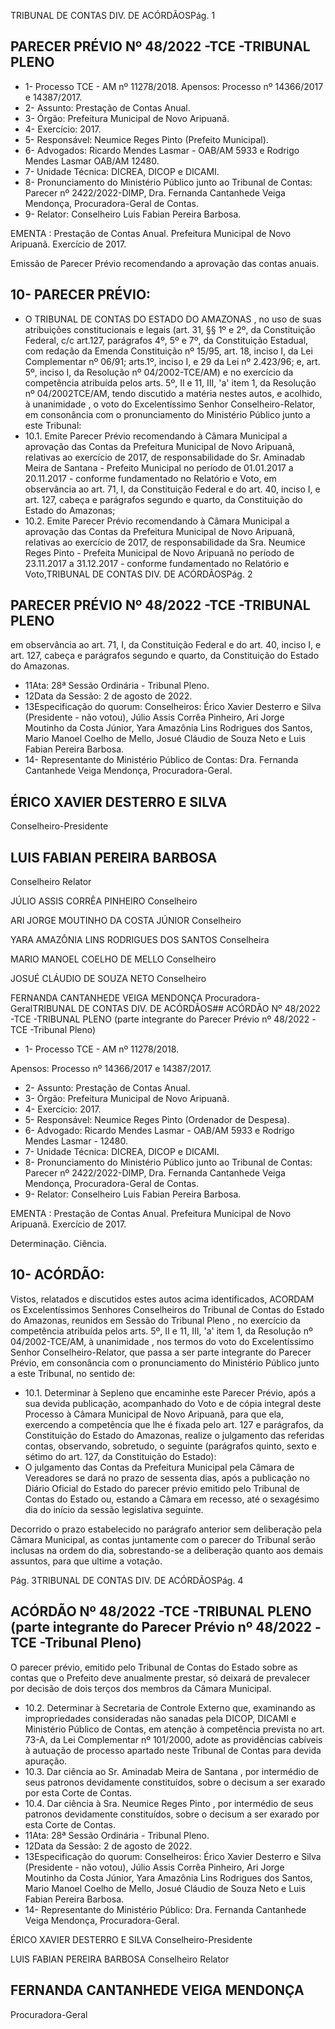 TRIBUNAL DE CONTAS DIV. DE ACÓRDÃOSPág. 1

## PARECER PRÉVIO Nº 48/2022 -TCE -TRIBUNAL PLENO

- 1- Processo TCE - AM nº 11278/2018. Apensos: Processo nº  14366/2017 e 14387/2017.
- 2- Assunto: Prestação de Contas Anual.
- 3- Órgão: Prefeitura Municipal de Novo Aripuanã.
- 4- Exercício: 2017.
- 5- Responsável: Neumice Reges Pinto (Prefeito Municipal).
- 6- Advogados: Ricardo  Mendes  Lasmar  -  OAB/AM  5933  e  Rodrigo  Mendes  Lasmar  OAB/AM 12480.
- 7- Unidade Técnica: DICREA, DICOP e DICAMI.
- 8- Pronunciamento  do  Ministério  Público  junto  ao  Tribunal  de  Contas: Parecer  nº 2422/2022-DIMP,  Dra. Fernanda Cantanhede Veiga Mendonça, Procuradora-Geral de Contas.
- 9- Relator: Conselheiro Luis Fabian Pereira Barbosa.

EMENTA :  Prestação  de  Contas  Anual.    Prefeitura Municipal de Novo Aripuanã.  Exercício de 2017.

Emissão de Parecer Prévio recomendando a aprovação das contas anuais.

## 10-  PARECER PRÉVIO:

- O  TRIBUNAL  DE  CONTAS  DO  ESTADO  DO  AMAZONAS ,  no  uso  de  suas atribuições constitucionais e legais (art. 31, §§ 1º e 2º, da Constituição Federal, c/c art.127, parágrafos 4º, 5º e 7º, da Constituição Estadual, com redação da Emenda Constituição nº 15/95,  art.  18,  inciso  I,  da  Lei  Complementar  nº  06/91;  arts.1º,  inciso  I,  e  29  da  Lei  nº 2.423/96;  e,  art.  5º,  inciso  I,  da  Resolução  nº  04/2002-TCE/AM)  e  no  exercício  da competência  atribuída  pelos  arts.  5º,  II  e  11,  III,  'a'  item  1,  da  Resolução  nº  04/2002TCE/AM, tendo discutido a matéria nestes autos, e acolhido, à unanimidade ,  o  voto  do Excelentíssimo Senhor Conselheiro-Relator, em consonância com o pronunciamento do Ministério Público junto a este Tribunal:
- 10.1. Emite Parecer Prévio recomendando  à  Câmara  Municipal a aprovação das  Contas  da  Prefeitura  Municipal  de  Novo  Aripuanã, relativas ao exercício de 2017, de responsabilidade do Sr. Aminadab Meira  de  Santana -  Prefeito  Municipal  no  período  de  01.01.2017  a 20.11.2017 - conforme fundamentado no Relatório e Voto, em observância ao art. 71, I, da Constituição Federal e do art. 40, inciso I, e art.  127,  cabeça  e  parágrafos  segundo  e  quarto,  da  Constituição  do Estado do Amazonas;
- 10.2. Emite Parecer Prévio recomendando  à  Câmara  Municipal a aprovação das  Contas  da  Prefeitura  Municipal  de  Novo  Aripuanã, relativas ao exercício de 2017, de responsabilidade da Sra. Neumice Reges  Pinto -  Prefeita  Municipal  de  Novo  Aripuanã  no  período  de 23.11.2017 a 31.12.2017 - conforme fundamentado no Relatório e Voto,TRIBUNAL DE CONTAS DIV. DE ACÓRDÃOSPág. 2

## PARECER PRÉVIO Nº 48/2022 -TCE -TRIBUNAL PLENO

em observância ao art. 71, I, da Constituição Federal e do art. 40, inciso I, e art. 127, cabeça e parágrafos segundo e quarto, da Constituição do Estado do Amazonas.

- 11Ata: 28ª Sessão Ordinária - Tribunal Pleno.
- 12Data da Sessão: 2 de agosto de 2022.
- 13Especificação do quorum: Conselheiros: Érico Xavier Desterro e Silva (Presidente -  não  votou),  Júlio  Assis  Corrêa  Pinheiro,  Ari  Jorge  Moutinho  da  Costa  Júnior,  Yara Amazônia Lins Rodrigues dos Santos, Mario Manoel Coelho de Mello, Josué Cláudio de Souza Neto e Luis Fabian Pereira Barbosa.
- 14-  Representante do Ministério Público de Contas: Dra. Fernanda Cantanhede Veiga Mendonça, Procuradora-Geral.

## ÉRICO XAVIER DESTERRO E SILVA

Conselheiro-Presidente

## LUIS FABIAN PEREIRA BARBOSA

Conselheiro Relator

JÚLIO ASSIS CORRÊA PINHEIRO Conselheiro

ARI JORGE MOUTINHO DA COSTA JÚNIOR Conselheiro

YARA AMAZÔNIA LINS RODRIGUES DOS SANTOS Conselheira

MARIO MANOEL COELHO DE MELLO Conselheiro

JOSUÉ CLÁUDIO DE SOUZA NETO Conselheiro

FERNANDA CANTANHEDE VEIGA MENDONÇA Procuradora-GeralTRIBUNAL DE CONTAS DIV. DE ACÓRDÃOS## ACÓRDÃO Nº 48/2022 -TCE -TRIBUNAL PLENO (parte integrante do Parecer Prévio nº 48/2022 -TCE -Tribunal Pleno)

- 1- Processo TCE - AM nº 11278/2018.

Apensos: Processo nº  14366/2017 e 14387/2017.

- 2- Assunto: Prestação de Contas Anual.
- 3- Órgão: Prefeitura Municipal de Novo Aripuanã.
- 4- Exercício: 2017.
- 5- Responsável: Neumice Reges Pinto (Ordenador de Despesa).
- 6- Advogado: Ricardo Mendes Lasmar - OAB/AM 5933 e Rodrigo Mendes Lasmar - 12480.
- 7- Unidade Técnica: DICREA, DICOP e DICAMI.
- 8- Pronunciamento  do  Ministério  Público  junto  ao  Tribunal  de  Contas: Parecer  nº 2422/2022-DIMP,  Dra. Fernanda Cantanhede Veiga Mendonça, Procuradora-Geral de Contas.
- 9- Relator: Conselheiro Luis Fabian Pereira Barbosa.

EMENTA :  Prestação  de  Contas  Anual.    Prefeitura Municipal de Novo Aripuanã. Exercício de 2017.

Determinação. Ciência.

## 10-  ACÓRDÃO:

Vistos, relatados e discutidos estes autos acima identificados, ACORDAM os Excelentíssimos Senhores Conselheiros do Tribunal de Contas do Estado do Amazonas, reunidos em Sessão do Tribunal Pleno , no exercício da competência atribuída pelos arts. 5º, II e 11, III, 'a' item 1, da Resolução nº 04/2002-TCE/AM, à unanimidade , nos termos do voto do Excelentíssimo Senhor Conselheiro-Relator, que passa a ser parte integrante do Parecer Prévio, em consonância com o pronunciamento do Ministério Público junto a este Tribunal, no sentido de:

- 10.1. Determinar à  Sepleno que encaminhe este Parecer Prévio, após a sua devida  publicação,  acompanhado  do  Voto  e  de  cópia  integral  deste Processo à Câmara Municipal de Novo Aripuanã, para que ela, exercendo a competência que lhe é fixada pelo art. 127 e parágrafos, da Constituição do  Estado  do  Amazonas,  realize  o  julgamento  das  referidas  contas, observando, sobretudo, o seguinte (parágrafos quinto, sexto e sétimo do art. 127, da Constituição do Estado):
- O  julgamento  das  Contas  da  Prefeitura  Municipal  pela  Câmara  de Vereadores  se  dará  no  prazo  de  sessenta  dias,  após  a  publicação  no Diário Oficial do Estado do parecer prévio emitido pelo Tribunal de Contas do Estado ou, estando a Câmara em recesso, até o sexagésimo dia do início da sessão legislativa seguinte.

Decorrido  o  prazo  estabelecido  no  parágrafo  anterior  sem  deliberação pela Câmara Municipal, as contas juntamente com o parecer do Tribunal serão inclusas na ordem do dia, sobrestando-se a deliberação quanto aos demais assuntos, para que ultime a votação.

Pág. 3TRIBUNAL DE CONTAS DIV. DE ACÓRDÃOSPág. 4

## ACÓRDÃO Nº 48/2022 -TCE -TRIBUNAL PLENO (parte integrante do Parecer Prévio nº 48/2022 -TCE -Tribunal Pleno)

O parecer prévio, emitido pelo Tribunal de Contas do Estado sobre as contas que o Prefeito deve anualmente prestar, só deixará de prevalecer por decisão de dois terços dos membros da Câmara Municipal.

- 10.2. Determinar à  Secretaria  de  Controle  Externo  que,  examinando  as impropriedades  consideradas  não  sanadas  pela  DICOP,  DICAMI  e Ministério Público de Contas, em atenção à competência prevista no art. 73-A, da Lei Complementar nº 101/2000, adote as providências cabíveis à autuação de processo apartado neste Tribunal de Contas para devida apuração.
- 10.3. Dar ciência ao Sr. Aminadab Meira de Santana , por intermédio de seus patronos devidamente constituídos, sobre o decisum a ser exarado por esta Corte de Contas.
- 10.4. Dar  ciência à Sra.  Neumice  Reges  Pinto , por intermédio de  seus patronos devidamente constituídos, sobre o decisum a ser exarado por esta Corte de Contas.
- 11Ata: 28ª Sessão Ordinária - Tribunal Pleno.
- 12Data da Sessão: 2 de agosto de 2022.
- 13Especificação do quorum: Conselheiros: Érico Xavier Desterro e Silva (Presidente -  não  votou),  Júlio  Assis  Corrêa  Pinheiro,  Ari  Jorge  Moutinho  da  Costa  Júnior,  Yara Amazônia Lins Rodrigues dos Santos, Mario Manoel Coelho de Mello, Josué Cláudio de Souza Neto e Luis Fabian Pereira Barbosa.
- 14-  Representante do Ministério Público: Dra. Fernanda Cantanhede Veiga Mendonça, Procuradora-Geral.

ÉRICO XAVIER DESTERRO E SILVA Conselheiro-Presidente

LUIS FABIAN PEREIRA BARBOSA Conselheiro Relator

## FERNANDA CANTANHEDE VEIGA MENDONÇA

Procuradora-Geral